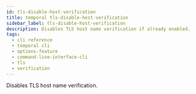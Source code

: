 ```yaml
---
id: tls-disable-host-verification
title: temporal tls-disable-host-verification
sidebar_label: tls-disable-host-verification
description: Disables TLS host name verification if already enabled.
tags:
  - cli reference
  - temporal cli
  - options-feature
  - command-line-interface-cli
  - tls
  - verification
---
```


Disables TLS host name verification.
